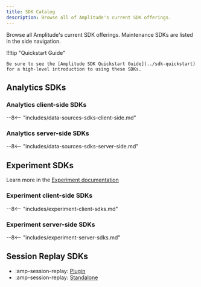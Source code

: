 ```yaml
---
title: SDK Catalog
description: Browse all of Amplitude's current SDK offerings.
---
```


Browse all Amplitude's current SDK offerings. Maintenance SDKs are listed in the side navigation. 

!!!tip "Quickstart Guide"

    Be sure to see the [Amplitude SDK Quickstart Guide](../sdk-quickstart) for a high-level introduction to using these SDKs.

## Analytics SDKs

### Analytics client-side SDKs

--8<-- "includes/data-sources-sdks-client-side.md"

### Analytics server-side SDKs

--8<-- "includes/data-sources-sdks-server-side.md"

## Experiment SDKs

Learn more in the [Experiment documentation](../../experiment/index.md#sdks)

### Experiment client-side SDKs

--8<-- "includes/experiment-client-sdks.md"

### Experiment server-side SDKs

--8<--  "includes/experiment-server-sdks.md"

## Session Replay SDKs

<div class="grid cards" markdown>

- :amp-session-replay: [Plugin](/session-replay/sdks/plugin)
- :amp-session-replay: [Standalone](/session-replay/sdks/standalone)